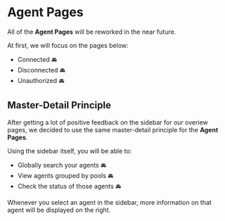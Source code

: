 # Agent Pages
All of the __Agent Pages__ will be reworked in the near future. 

At first, we will focus on the pages below: 
* Connected :oncoming_automobile:
* Disconnected :oncoming_automobile:
* Unauthorized :oncoming_automobile:

## Master-Detail Principle 
After getting a lot of positive feedback on the sidebar for our overiew pages, 
we decided to use the same master-detail principle for the __Agent Pages__.

Using the sidebar itself, you will be able to:
* Globally search your agents :oncoming_automobile:
* View agents grouped by pools :oncoming_automobile:
* Check the status of those agents :oncoming_automobile:

Whenever you select an agent in the sidebar, more information on that agent will 
be displayed on the right. 